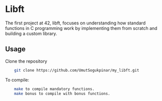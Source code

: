# Libft

The first project at 42, libft, focuses on understanding how standard functions in C programming work by implementing them from scratch and building a custom library.


## Usage

Clone the repository

```bash
    git clone https://github.com/UmutSogukpinar/my_libft.git
```

To compile:

```bash
    make to compile mandatory functions.
    make bonus to compile with bonus functions.
```
